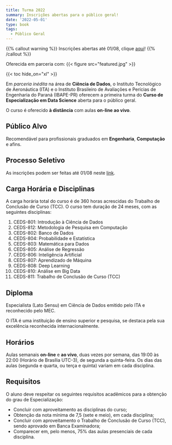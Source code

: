 ```yaml
---
title: Turma 2022
summary: Inscrições abertas para o público geral!
date: '2022-05-01'
type: book
tags:
  - Público Geral
---
```


{{% callout warning %}}
Inscrições abertas até 01/08, clique [aqui](https://forms.gle/Z8ftmqemEuZcUeWr8)!
{{% /callout %}}

Oferecida em parceria com:
{{< figure src="featured.jpg" >}}

{{< toc hide_on="xl" >}}

Em *parceria inédita* na área de **Ciência de Dados**, o Instituto Tecnológico
de Aeronáutica (ITA) e o Instituto Brasileiro de Avaliações e Perícias de
Engenharia do Paraná (IBAPE-PR) oferecem a primeira turma do **Curso de
Especialização em Data Science** aberta para o público geral.

O curso é oferecido **à distância** com aulas **on-line ao vivo**.

## Público Alvo

Recomendável para profissionais graduados em **Engenharia**, **Computação** e afins.

## Processo Seletivo

As inscrições podem ser feitas até 01/08 neste
[link](https://forms.gle/Z8ftmqemEuZcUeWr8).

## Carga Horária e Disciplinas

A carga horária total do curso é de 360 horas acrescidas do Trabalho de
Conclusão de Curso (TCC). O curso tem duração de 24 meses, com as seguintes
disciplinas:

1. CEDS-801: Introdução à Ciência de Dados
2. CEDS-812: Metodologia de Pesquisa em Computação
3. CEDS-802: Banco de Dados
4. CEDS-804: Probabilidade e Estatística
5. CEDS-803: Matemática para Dados
6. CEDS-805: Análise de Regressão
7. CEDS-806: Inteligência Artificial
8. CEDS-807: Aprendizado de Máquina
9. CEDS-808: Deep Learning
10. CEDS-810: Análise em Big Data
11. CEDS-811: Trabalho de Conclusão de Curso (TCC)

## Diploma

Especialista (Lato Sensu) em Ciência de Dados emitido pelo ITA e reconhecido
pelo MEC.

O ITA é uma instituição de ensino superior e pesquisa, se destaca pela sua
excelência reconhecida internacionalmente.

## Horários

Aulas semanais **on-line** e **ao vivo**, duas vezes por semana, das 19:00 às
22:00 (Horário de Brasília UTC-3), de segunda a quinta-feira. Os dias das aulas
(segunda e quarta, ou terça e quinta) variam em cada disciplina.

## Requisitos

O aluno deve respeitar os seguintes requisitos acadêmicos para a obtenção do grau de Especialização:

- Concluir com aproveitamento as disciplinas do curso;
- Obtenção da nota mínima de 7,5 (sete e meio), em cada disciplina;
- Concluir com aproveitamento o Trabalho de Conclusão de Curso (TCC), sendo aprovado em Banca Examinadora;
- Comparecer em, pelo menos, 75% das aulas presenciais de cada disciplina.
